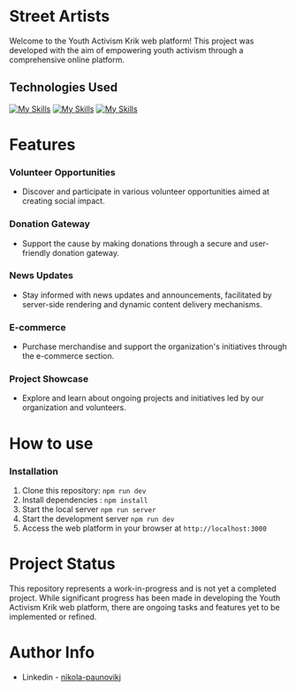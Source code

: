 # Street Artists
Welcome to the Youth Activism Krik web platform! This project was developed with the aim of empowering youth activism through a comprehensive online platform. 
## Technologies Used
[![My Skills](https://skills.thijs.gg/icons?i=nextjs)](https://skills.thijs.gg) [![My Skills](https://skills.thijs.gg/icons?i=scss)](https://skills.thijs.gg) [![My Skills](https://skills.thijs.gg/icons?i=typescript)](https://skills.thijs.gg)

# Features
### Volunteer Opportunities
* Discover and participate in various volunteer opportunities aimed at creating social impact.

### Donation Gateway
* Support the cause by making donations through a secure and user-friendly donation gateway.

### News Updates
* Stay informed with news updates and announcements, facilitated by server-side rendering and dynamic content delivery mechanisms.

### E-commerce
* Purchase merchandise and support the organization's initiatives through the e-commerce section.

### Project Showcase
* Explore and learn about ongoing projects and initiatives led by our organization and volunteers.


# How to use
### Installation
1. Clone this repository: ```npm run dev ```
2. Install dependencies : ```npm install```
3. Start the local server ```npm run server```
4. Start the development server ```npm run dev```
5. Access the web platform in your browser at `http://localhost:3000`


# Project Status
This repository represents a work-in-progress and is not yet a completed project. While significant progress has been made in developing the Youth Activism Krik web platform, there are ongoing tasks and features yet to be implemented or refined.

# Author Info

* Linkedin - [nikola-paunovikj](https://www.linkedin.com/in/nikola-paunovikj/)





